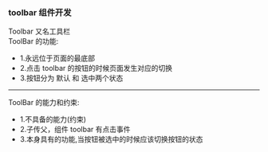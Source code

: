 ### toolbar 组件开发

Toolbar 又名工具栏  
ToolBar 的功能:

- 1.永远位于页面的最底部
- 2.点击 toolbar 的按钮的时候页面发生对应的切换
- 3.按钮分为 默认 和 选中两个状态

---

ToolBar 的能力和约束:

- 1.不具备的能力(约束)
- 2.子传父，组件 toolbar 有点击事件
- 3.本身具有的功能,当按钮被选中的时候应该切换按钮的状态
